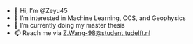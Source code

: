 - 👋 Hi, I’m @Zeyu45
- 👀 I’m interested in Machine Learning, CCS, and Geophysics
- 🌱 I’m currently doing my master thesis
- 📫 Reach me via Z.Wang-98@student.tudelft.nl

<!---
Zeyu45/Zeyu45 is a ✨ special ✨ repository because its `README.md` (this file) appears on your GitHub profile.
You can click the Preview link to take a look at your changes.
--->
